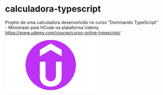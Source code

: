 # calculadora-typescript
Projeto de uma calculadora desenvolvido no curso "Dominando TypeScript" - Ministrado pela HCode na plataforma Udemy https://www.udemy.com/course/curso-online-typescript/

[<img src="assets/images/Udemy_50x50.png">](https://www.udemy.com/course/curso-online-typescript/ "Meu perfil no github")